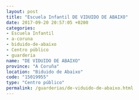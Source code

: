 ```yaml
---
layout: post
title: "Escuela Infantil DE VIDUIDO DE ABAIXO"
date: 2017-09-20 20:57:05 +0200
categories:
- Escuela Infantil
- a-coruna
- biduido-de-abaixo
- Centro público
- guarderia
name: "DE VIDUIDO DE ABAIXO"
province: "A Coruña"
location: "Biduido de Abaixo"
code: "15019955"
type: "Centro público"
permalink: /guarderias/de-viduido-de-abaixo.html
---
```

